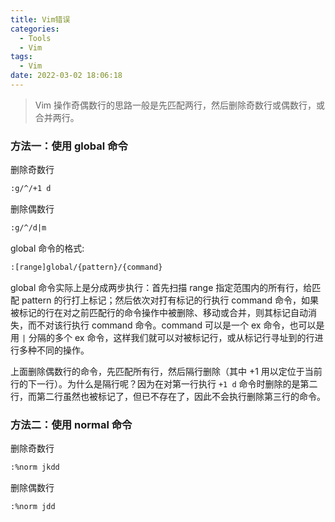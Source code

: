 ```yaml
---
title: Vim错误
categories:
  - Tools
  - Vim
tags:
  - Vim
date: 2022-03-02 18:06:18
---
```


> Vim 操作奇偶数行的思路一般是先匹配两行，然后删除奇数行或偶数行，或合并两行。

### 方法一：使用 global 命令

删除奇数行
```txt
:g/^/+1 d
```

删除偶数行
```txt
:g/^/d|m
```

global 命令的格式:

```txt
:[range]global/{pattern}/{command}
```

global 命令实际上是分成两步执行：首先扫描 range 指定范围内的所有行，给匹配 pattern 的行打上标记；然后依次对打有标记的行执行 command 命令，如果被标记的行在对之前匹配行的命令操作中被删除、移动或合并，则其标记自动消失，而不对该行执行 command 命令。command 可以是一个 ex 命令，也可以是用 `|` 分隔的多个 ex 命令，这样我们就可以对被标记行，或从标记行寻址到的行进行多种不同的操作。

上面删除偶数行的命令，先匹配所有行，然后隔行删除（其中 +1 用以定位于当前行的下一行）。为什么是隔行呢？因为在对第一行执行 `+1 d` 命令时删除的是第二行，而第二行虽然也被标记了，但已不存在了，因此不会执行删除第三行的命令。


### 方法二：使用 normal 命令

删除奇数行
```txt
:%norm jkdd
```

删除偶数行
```txt
:%norm jdd
```




